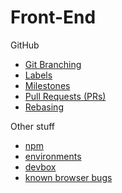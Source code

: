 # Front-End

GitHub
  - [Git Branching](./github/git-branching.md)
  - [Labels](./github/labels.md)
  - [Milestones](./github/milestones.md)
  - [Pull Requests (PRs)](./github/pull-requests.md)
  - [Rebasing](./github/rebasing.md)

Other stuff
- [npm](./npm.md)
- [environments](../sysops/environments.md)
- [devbox](./devbox.md)
- [known browser bugs](./browser-bugs.md)
